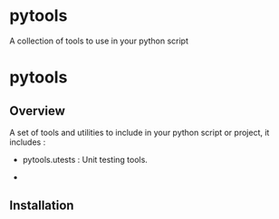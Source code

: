 # pytools
A collection of tools to use in your python script
# pytools

## Overview
  A set of tools and utilities to include in your python script or project, it includes :

  - pytools.utests : Unit testing tools.

  -

## Installation
